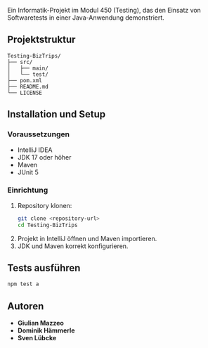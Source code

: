 Ein Informatik-Projekt im Modul 450 (Testing), das den Einsatz von Softwaretests in einer Java-Anwendung demonstriert.

## Projektstruktur

```
Testing-BizTrips/
├── src/                  
│   ├── main/             
│   └── test/             
├── pom.xml               
├── README.md             
└── LICENSE               
```

## Installation und Setup

### Voraussetzungen
- IntelliJ IDEA
- JDK 17 oder höher
- Maven
- JUnit 5

### Einrichtung
1. Repository klonen:
   ```bash
   git clone <repository-url>
   cd Testing-BizTrips
   ```
2. Projekt in IntelliJ öffnen und Maven importieren.
3. JDK und Maven korrekt konfigurieren.

## Tests ausführen
   ```bash
   npm test a
   ```

## Autoren
- **Giulian Mazzeo**
- **Dominik Hämmerle**
- **Sven Lübcke**
